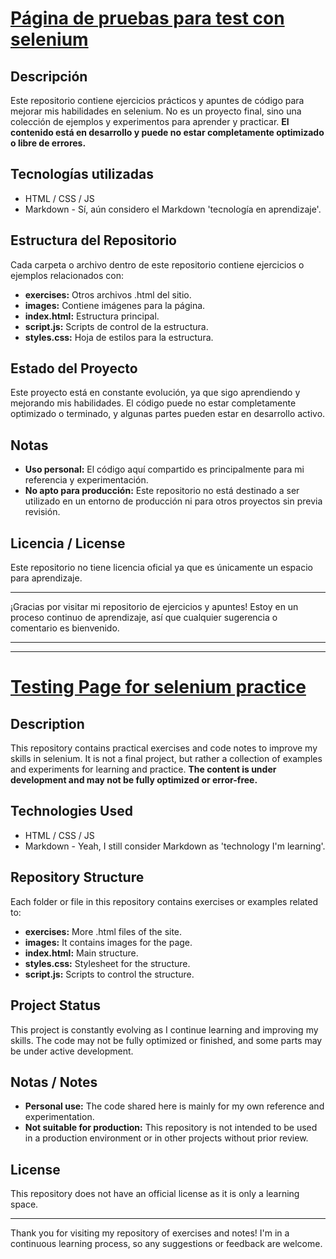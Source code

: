 # [Página de pruebas para test con selenium](https://becuber.github.io/page_selenium_test/)
## Descripción
Este repositorio contiene ejercicios prácticos y apuntes de código para mejorar mis habilidades en selenium. No es un proyecto final, sino una colección de ejemplos y experimentos para aprender y practicar. **El contenido está en desarrollo y puede no estar completamente optimizado o libre de errores.**
## Tecnologías utilizadas
- HTML / CSS / JS
- Markdown - Sí, aún considero el Markdown 'tecnología en aprendizaje'.
## Estructura del Repositorio
Cada carpeta o archivo dentro de este repositorio contiene ejercicios o ejemplos relacionados con:
-  **exercises:** Otros archivos .html del sitio.
-  **images:** Contiene imágenes para la página.
-  **index.html:** Estructura principal.
-  **script.js:** Scripts de control de la estructura.
-  **styles.css:** Hoja de estilos para la estructura.

## Estado del Proyecto
Este proyecto está en constante evolución, ya que sigo aprendiendo y mejorando mis habilidades. El código puede no estar completamente optimizado o terminado, y algunas partes pueden estar en desarrollo activo.
## Notas
-  **Uso personal:** El código aquí compartido es principalmente para mi referencia y experimentación.
-  **No apto para producción:** Este repositorio no está destinado a ser utilizado en un entorno de producción ni para otros proyectos sin previa revisión.
## Licencia / License
Este repositorio no tiene licencia oficial ya que es únicamente un espacio para aprendizaje.

---
¡Gracias por visitar mi repositorio de ejercicios y apuntes! Estoy en un proceso continuo de aprendizaje, así que cualquier sugerencia o comentario es bienvenido.

  

---
---


# [Testing Page for selenium practice](https://becuber.github.io/page_selenium_test/)
## Description
This repository contains practical exercises and code notes to improve my skills in selenium. It is not a final project, but rather a collection of examples and experiments for learning and practice. **The content is under development and may not be fully optimized or error-free.**
## Technologies Used
- HTML / CSS / JS
- Markdown - Yeah, I still consider Markdown as 'technology I'm learning'.
## Repository Structure
Each folder or file in this repository contains exercises or examples related to:
-  **exercises:** More .html files of the site.
-  **images:** It contains images for the page.
-  **index.html:** Main structure.
-  **styles.css:** Stylesheet for the structure.
-  **script.js:** Scripts to control the structure.
## Project Status
This project is constantly evolving as I continue learning and improving my skills. The code may not be fully optimized or finished, and some parts may be under active development.
## Notas / Notes
-  **Personal use:** The code shared here is mainly for my own reference and experimentation.
-  **Not suitable for production:** This repository is not intended to be used in a production environment or in other projects without prior review.
## License
This repository does not have an official license as it is only a learning space.

---
Thank you for visiting my repository of exercises and notes! I'm in a continuous learning process, so any suggestions or feedback are welcome.